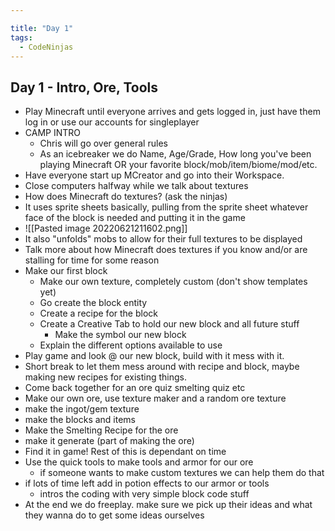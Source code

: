 ```yaml
---

title: "Day 1"
tags:
  - CodeNinjas
---
```

## Day 1 - Intro, Ore, Tools
- Play Minecraft until everyone arrives and gets logged in, just have them log in or use our accounts for singleplayer
- CAMP INTRO
  - Chris will go over general rules
  - As an icebreaker we do Name, Age/Grade, How long you've been playing Minecraft OR your favorite block/mob/item/biome/mod/etc.
- Have everyone start up MCreator and go into their Workspace.
-  Close computers halfway while we talk about textures
  - How does Minecraft do textures? (ask the ninjas)
  - It uses sprite sheets basically, pulling from the sprite sheet whatever face of the block is needed and putting it in the game
  - ![[Pasted image 20220621211602.png]]
  - It also "unfolds" mobs to allow for their full textures to be displayed
  - Talk more about how Minecraft does textures if you know and/or are stalling for time for some reason
- Make our first block
  - Make our own texture, completely custom (don't show templates yet)
  - Go create the block entity
  - Create a recipe for the block
  - Create a Creative Tab to hold our new block and all future stuff
    - Make the symbol our new block
  - Explain the different options available to use
- Play game and look @ our new block, build with it mess with it.
- Short break to let them mess around with recipe and block, maybe making new recipes for existing things.
- Come back together for an ore quiz smelting quiz etc
- Make our own ore, use texture maker and a random ore texture
- make the ingot/gem texture
- make the blocks and items
- Make the Smelting Recipe for the ore
- make it generate (part of making the ore)
- Find it in game!
  Rest of this is dependant on time
- Use the quick tools to make tools and armor for our ore
  - if someone wants to make custom textures we can help them do that
- if lots of time left add in potion effects to our armor or tools
  - intros the coding with very simple block code stuff
- At the end we do freeplay. make sure we pick up their ideas and what they wanna do to get some ideas ourselves
